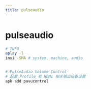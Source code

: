 ```yaml
---
title: pulseaudio
---
```


# pulseaudio

```bash
# INFO
aplay -l
inxi -SMA # system, machine, audio


# PulseAudio Volume Control
# 配置 Profile 有 HDMI 相关输出设备设置
apk add pavucontrol
```
